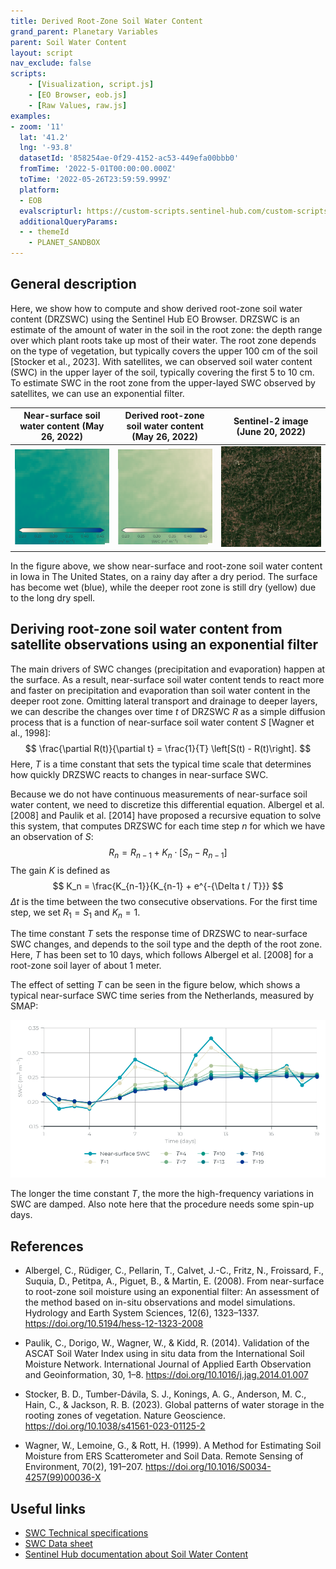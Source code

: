 ```yaml
---
title: Derived Root-Zone Soil Water Content
grand_parent: Planetary Variables
parent: Soil Water Content
layout: script
nav_exclude: false
scripts:
    - [Visualization, script.js]
    - [EO Browser, eob.js]
    - [Raw Values, raw.js]
examples:
- zoom: '11'
  lat: '41.2'
  lng: '-93.8'
  datasetId: '858254ae-0f29-4152-ac53-449efa00bbb0'
  fromTime: '2022-5-01T00:00:00.000Z'
  toTime: '2022-05-26T23:59:59.999Z'
  platform:
  - EOB
  evalscripturl: https://custom-scripts.sentinel-hub.com/custom-scripts/planetary-variables/soil-water-content/derived-root-zone-soil-water-content/eob.js
  additionalQueryParams: 
  - - themeId
    - PLANET_SANDBOX
---
```

## General description
Here, we show how to compute and show derived root-zone soil water content (DRZSWC) using the Sentinel Hub EO Browser. DRZSWC is an estimate of the amount of water in the soil in the root zone: the depth range over which plant roots take up most of their water. The root zone depends on the type of vegetation, but typically covers the upper 100 cm of the soil [Stocker et al., 2023]. With satellites, we can observed soil water content (SWC) in the upper layer of the soil, typically covering the first 5 to 10 cm. To estimate SWC in the root zone from the upper-layed SWC observed by satellites, we can use an exponential filter.

| Near-surface soil water content (May 26, 2022) | Derived root-zone soil water content (May 26, 2022) | Sentinel-2 image (June 20, 2022) |
|:----:|:----:|:----:| 
| ![Near-surface soil water content](fig/sh_swc_22_05_26.png)  | ![Derived root-zone soil water content](fig/sh_drzswc_22_05_26.png) | ![Sentinel-2 image](fig/sh_opt_22_06_20.jpeg) |

In the figure above, we show near-surface and root-zone soil water content in Iowa in The United States, on a rainy day after a dry period. The surface has become wet (blue), while the deeper root zone is still dry (yellow) due to the long dry spell. 

## Deriving root-zone soil water content from satellite observations using an exponential filter
The main drivers of SWC changes (precipitation and evaporation) happen at the surface. As a result, near-surface soil water content tends to react more and faster on precipitation and evaporation than soil water content in the deeper root zone. Omitting lateral transport and drainage to deeper layers, we can describe the changes over time $t$ of DRZSWC $R$ as a simple diffusion process that is a function of near-surface soil water content $S$ [Wagner et al., 1998]:
$$
\frac{\partial R(t)}{\partial t} = \frac{1}{T} \left[S(t) - R(t)\right].
$$
Here, $T$ is a time constant that sets the typical time scale that determines how quickly DRZSWC reacts to changes in near-surface SWC. 

Because we do not have continuous measurements of near-surface soil water content, we need to discretize this differential equation. Albergel et al. [2008] and Paulik et al. [2014] have proposed a recursive equation to solve this system, that computes DRZSWC for each time step $n$ for which we have an observation of $S$:
$$
R_n = R_{n-1} + K_n \cdot \left[S_n - R_{n-1} \right] 
$$
The gain $K$ is defined as
$$
K_n = \frac{K_{n-1}}{K_{n-1} + e^{-{\Delta t / T}}}
$$
$\Delta t$ is the time between the two consecutive observations. For the first time step, we set $R_1 = S_1$ and $K_n = 1$. 

The time constant $T$ sets the response time of DRZSWC to near-surface SWC changes, and depends to the soil type and the depth of the root zone. Here, $T$ has been set to 10 days, which follows Albergel et al. [2008] for a root-zone soil layer of about 1 meter.  

The effect of setting $T$ can be seen in the figure below, which shows a typical near-surface SWC time series from the Netherlands, measured by SMAP:

![Root-zone SWC for various values of $T$](fig/ts_varying_T.png "Root-zone SWC for various values of T")

The longer the time constant $T$, the more the high-frequency variations in SWC are damped. Also note here that the procedure needs some spin-up days. 

## References
- Albergel, C., Rüdiger, C., Pellarin, T., Calvet, J.-C., Fritz, N., Froissard, F., Suquia, D., Petitpa, A., Piguet, B., & Martin, E. (2008). From near-surface to root-zone soil moisture using an exponential filter: An assessment of the method based on in-situ observations and model simulations. Hydrology and Earth System Sciences, 12(6), 1323–1337. https://doi.org/10.5194/hess-12-1323-2008

- Paulik, C., Dorigo, W., Wagner, W., & Kidd, R. (2014). Validation of the ASCAT Soil Water Index using in situ data from the International Soil Moisture Network. International Journal of Applied Earth Observation and Geoinformation, 30, 1–8. https://doi.org/10.1016/j.jag.2014.01.007

- Stocker, B. D., Tumber-Dávila, S. J., Konings, A. G., Anderson, M. C., Hain, C., & Jackson, R. B. (2023). Global patterns of water storage in the rooting zones of vegetation. Nature Geoscience. https://doi.org/10.1038/s41561-023-01125-2

- Wagner, W., Lemoine, G., & Rott, H. (1999). A Method for Estimating Soil Moisture from ERS Scatterometer and Soil Data. Remote Sensing of Environment, 70(2), 191–207. https://doi.org/10.1016/S0034-4257(99)00036-X

## Useful links
-   [SWC Technical specifications](https://developers.planet.com/docs/planetary-variables/soil-water-content-technical-specification/)
-   [SWC Data sheet](https://planet.widen.net/s/cv7bfjhhd5)
-   [Sentinel Hub documentation about Soil Water Content](https://docs.sentinel-hub.com/api/latest/data/planetary-variables/soil-water-content/)